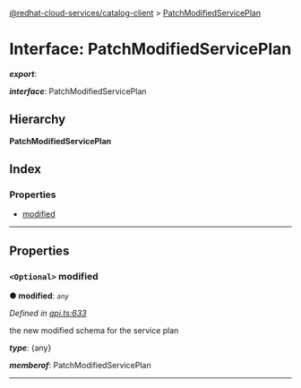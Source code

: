 [@redhat-cloud-services/catalog-client](../README.md) > [PatchModifiedServicePlan](../interfaces/patchmodifiedserviceplan.md)

# Interface: PatchModifiedServicePlan

*__export__*: 

*__interface__*: PatchModifiedServicePlan

## Hierarchy

**PatchModifiedServicePlan**

## Index

### Properties

* [modified](patchmodifiedserviceplan.md#modified)

---

## Properties

<a id="modified"></a>

### `<Optional>` modified

**● modified**: *`any`*

*Defined in [api.ts:633](https://github.com/RedHatInsights/javascript-clients/blob/master/packages/catalog/api.ts#L633)*

the new modified schema for the service plan

*__type__*: {any}

*__memberof__*: PatchModifiedServicePlan

___

